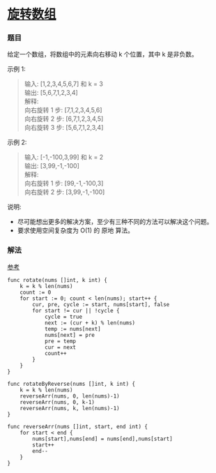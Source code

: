 # [旋转数组](https://leetcode-cn.com/problems/rotate-array/)

### 题目

给定一个数组，将数组中的元素向右移动 k 个位置，其中 k 是非负数。

示例 1:

>输入: [1,2,3,4,5,6,7] 和 k = 3  
输出: [5,6,7,1,2,3,4]  
解释:  
向右旋转 1 步: [7,1,2,3,4,5,6]  
向右旋转 2 步: [6,7,1,2,3,4,5]  
向右旋转 3 步: [5,6,7,1,2,3,4]  

示例 2:

>输入: [-1,-100,3,99] 和 k = 2  
输出: [3,99,-1,-100]  
解释:   
向右旋转 1 步: [99,-1,-100,3]  
向右旋转 2 步: [3,99,-1,-100]  

说明:

* 尽可能想出更多的解决方案，至少有三种不同的方法可以解决这个问题。
* 要求使用空间复杂度为 O(1) 的 原地 算法。

### 解法

[参考](https://leetcode-cn.com/problems/rotate-array/solution/xuan-zhuan-shu-zu-by-leetcode/)

```
func rotate(nums []int, k int) {
	k = k % len(nums)
	count := 0
	for start := 0; count < len(nums); start++ {
		cur, pre, cycle := start, nums[start], false
		for start != cur || !cycle {
			cycle = true
			next := (cur + k) % len(nums)
			temp := nums[next]
			nums[next] = pre
			pre = temp
			cur = next
			count++
		}
	}
}

func rotateByReverse(nums []int, k int) {
	k = k % len(nums)
	reverseArr(nums, 0, len(nums)-1)
	reverseArr(nums, 0, k-1)
	reverseArr(nums, k, len(nums)-1)
}

func reverseArr(nums []int, start, end int) {
	for start < end {
		nums[start],nums[end] = nums[end],nums[start]
		start++
		end--
	}
}
```
